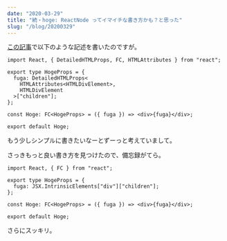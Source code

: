 ```yaml
---
date: "2020-03-29"
title: "続・hoge: ReactNode ってイマイチな書き方かも？と思った"
slug: "/blog/20200329"
---
```


[この記事](https://kkweb.io/blog/20200214)で以下のような記述を書いたのですが。

```tsx
import React, { DetailedHTMLProps, FC, HTMLAttributes } from "react";

export type HogeProps = {
  fuga: DetailedHTMLProps<
    HTMLAttributes<HTMLDivElement>,
    HTMLDivElement
  >["children"];
};

const Hoge: FC<HogeProps> = ({ fuga }) => <div>{fuga}</div>;

export default Hoge;
```

もう少しシンプルに書きたいなーとずーっと考えていまして。

さっきもっと良い書き方を見つけたので、備忘録がてら。

```tsx
import React, { FC } from "react";

export type HogeProps = {
  fuga: JSX.IntrinsicElements["div"]["children"];
};

const Hoge: FC<HogeProps> = ({ fuga }) => <div>{fuga}</div>;

export default Hoge;
```

さらにスッキリ。
